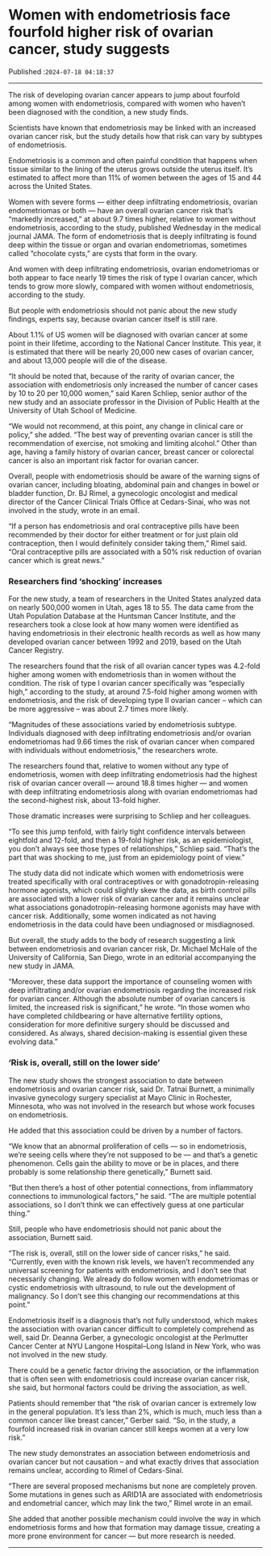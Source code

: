 # Women with endometriosis face fourfold higher risk of ovarian cancer, study suggests

Published :`2024-07-18 04:18:37`

---

The risk of developing ovarian cancer appears to jump about fourfold among women with endometriosis, compared with women who haven’t been diagnosed with the condition, a new study finds.

Scientists have known that endometriosis may be linked with an increased ovarian cancer risk, but the study details how that risk can vary by subtypes of endometriosis.

Endometriosis is a common and often painful condition that happens when tissue similar to the lining of the uterus grows outside the uterus itself. It’s estimated to affect more than 11% of women between the ages of 15 and 44 across the United States.

Women with severe forms — either deep infiltrating endometriosis, ovarian endometriomas or both — have an overall ovarian cancer risk that’s “markedly increased,” at about 9.7 times higher, relative to women without endometriosis, according to the study, published Wednesday in the medical journal JAMA. The form of endometriosis that is deeply infiltrating is found deep within the tissue or organ and ovarian endometriomas, sometimes called “chocolate cysts,” are cysts that form in the ovary.

And women with deep infiltrating endometriosis, ovarian endometriomas or both appear to face nearly 19 times the risk of type I ovarian cancer, which tends to grow more slowly, compared with women without endometriosis, according to the study.

But people with endometriosis should not panic about the new study findings, experts say, because ovarian cancer itself is still rare.

About 1.1% of US women will be diagnosed with ovarian cancer at some point in their lifetime, according to the National Cancer Institute. This year, it is estimated that there will be nearly 20,000 new cases of ovarian cancer, and about 13,000 people will die of the disease.

“It should be noted that, because of the rarity of ovarian cancer, the association with endometriosis only increased the number of cancer cases by 10 to 20 per 10,000 women,” said Karen Schliep, senior author of the new study and an associate professor in the Division of Public Health at the University of Utah School of Medicine.

“We would not recommend, at this point, any change in clinical care or policy,” she added. “The best way of preventing ovarian cancer is still the recommendation of exercise, not smoking and limiting alcohol.” Other than age, having a family history of ovarian cancer, breast cancer or colorectal cancer is also an important risk factor for ovarian cancer.

Overall, people with endometriosis should be aware of the warning signs of ovarian cancer, including bloating, abdominal pain and changes in bowel or bladder function, Dr. BJ Rimel, a gynecologic oncologist and medical director of the Cancer Clinical Trials Office at Cedars-Sinai, who was not involved in the study, wrote in an email.

“If a person has endometriosis and oral contraceptive pills have been recommended by their doctor for either treatment or for just plain old contraception, then I would definitely consider taking them,” Rimel said. “Oral contraceptive pills are associated with a 50% risk reduction of ovarian cancer which is great news.”

### Researchers find ‘shocking’ increases

For the new study, a team of researchers in the United States analyzed data on nearly 500,000 women in Utah, ages 18 to 55. The data came from the Utah Population Database at the Huntsman Cancer Institute, and the researchers took a close look at how many women were identified as having endometriosis in their electronic health records as well as how many developed ovarian cancer between 1992 and 2019, based on the Utah Cancer Registry.

The researchers found that the risk of all ovarian cancer types was 4.2-fold higher among women with endometriosis than in women without the condition. The risk of type I ovarian cancer specifically was “especially high,” according to the study, at around 7.5-fold higher among women with endometriosis, and the risk of developing type II ovarian cancer – which can be more aggressive – was about 2.7 times more likely.

“Magnitudes of these associations varied by endometriosis subtype. Individuals diagnosed with deep infiltrating endometriosis and/or ovarian endometriomas had 9.66 times the risk of ovarian cancer when compared with individuals without endometriosis,” the researchers wrote.

The researchers found that, relative to women without any type of endometriosis, women with deep infiltrating endometriosis had the highest risk of ovarian cancer overall — around 18.8 times higher — and women with deep infiltrating endometriosis along with ovarian endometriomas had the second-highest risk, about 13-fold higher.

Those dramatic increases were surprising to Schliep and her colleagues.

“To see this jump tenfold, with fairly tight confidence intervals between eightfold and 12-fold, and then a 19-fold higher risk, as an epidemiologist, you don’t always see those types of relationships,” Schliep said. “That’s the part that was shocking to me, just from an epidemiology point of view.”

The study data did not indicate which women with endometriosis were treated specifically with oral contraceptives or with gonadotropin-releasing hormone agonists, which could slightly skew the data, as birth control pills are associated with a lower risk of ovarian cancer and it remains unclear what associations gonadotropin-releasing hormone agonists may have with cancer risk. Additionally, some women indicated as not having endometriosis in the data could have been undiagnosed or misdiagnosed.

But overall, the study adds to the body of research suggesting a link between endometriosis and ovarian cancer risk, Dr. Michael McHale of the University of California, San Diego, wrote in an editorial accompanying the new study in JAMA.

“Moreover, these data support the importance of counseling women with deep infiltrating and/or ovarian endometriosis regarding the increased risk for ovarian cancer. Although the absolute number of ovarian cancers is limited, the increased risk is significant,” he wrote. “In those women who have completed childbearing or have alternative fertility options, consideration for more definitive surgery should be discussed and considered. As always, shared decision-making is essential given these evolving data.”

### ‘Risk is, overall, still on the lower side’

The new study shows the strongest association to date between endometriosis and ovarian cancer risk, said Dr. Tatnai Burnett, a minimally invasive gynecology surgery specialist at Mayo Clinic in Rochester, Minnesota, who was not involved in the research but whose work focuses on endometriosis.

He added that this association could be driven by a number of factors.

“We know that an abnormal proliferation of cells — so in endometriosis, we’re seeing cells where they’re not supposed to be — and that’s a genetic phenomenon. Cells gain the ability to move or be in places, and there probably is some relationship there genetically,” Burnett said.

“But then there’s a host of other potential connections, from inflammatory connections to immunological factors,” he said. “The are multiple potential associations, so I don’t think we can effectively guess at one particular thing.”

Still, people who have endometriosis should not panic about the association, Burnett said.

“The risk is, overall, still on the lower side of cancer risks,” he said. “Currently, even with the known risk levels, we haven’t recommended any universal screening for patients with endometriosis, and I don’t see that necessarily changing. We already do follow women with endometriomas or cystic endometriosis with ultrasound, to rule out the development of malignancy. So I don’t see this changing our recommendations at this point.”

Endometriosis itself is a diagnosis that’s not fully understood, which makes the association with ovarian cancer difficult to completely comprehend as well, said Dr. Deanna Gerber, a gynecologic oncologist at the Perlmutter Cancer Center at NYU Langone Hospital–Long Island in New York, who was not involved in the new study.

There could be a genetic factor driving the association, or the inflammation that is often seen with endometriosis could increase ovarian cancer risk, she said, but hormonal factors could be driving the association, as well.

Patients should remember that “the risk of ovarian cancer is extremely low in the general population. It’s less than 2%, which is much, much less than a common cancer like breast cancer,” Gerber said. “So, in the study, a fourfold increased risk in ovarian cancer still keeps women at a very low risk.”

The new study demonstrates an association between endometriosis and ovarian cancer but not causation – and what exactly drives that association remains unclear, according to Rimel of Cedars-Sinai.

“There are several proposed mechanisms but none are completely proven. Some mutations in genes such as ARID1A are associated with endometriosis and endometrial cancer, which may link the two,” Rimel wrote in an email.

She added that another possible mechanism could involve the way in which endometriosis forms and how that formation may damage tissue, creating a more prone environment for cancer — but more research is needed.

---

